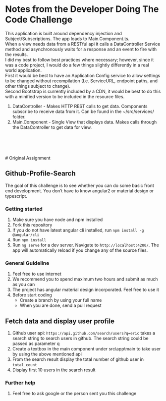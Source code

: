 # Notes from the Developer Doing The Code Challenge
This application is built around dependency injection and Subject/Subscriptions.  The app loads to Main.Component.ts.  
When a view needs data from a RESTful api it calls a DataController Service method and asynchronously waits for a response and an event to fire with the results.  
I did my best to follow best practices where necessary; however, since it was a code project, I would do a few things slightly differently in a real world application.  
First it would be best to have an Application Config service to allow settings to be changed without recompilation (I.e. ServiceURL, endpoint paths, and other things subject to change).  
Second Bootstrap is currently included by a CDN, it would be best to do this with a minified version to be included in the resource files.



1.  DataController - Makes HTTP REST calls to get data.  Components subscribe to receive data from it.  Can be found in the ~/src/services/ folder.
2.	Main.Component - Single View that displays data.  Makes calls through the DataController to get data for view.






<br />
<br />
<br />
<br />
# Original Assignment

## Github-Profile-Search
The goal of this challenge is to see whether you can do some basic front end development. You don’t have to know angular2 or material design or typescript. 


### Getting started
1.  Make sure you have node  and npm installed
1.  Fork this repository 
1.  If you do not have latest angular cli installed, run `npm install -g @angular/cli`
2.	Run `npm install`
3.	Run `ng serve` for a dev server. Navigate to `http://localhost:4200/`. The app will automatically reload if you change any of the source files.

### General Guideline
1.  Feel free to use internet
3.  We recommend you to spend maximum two hours and submit as much as you can
2.  The project has angular material design incorporated. Feel free to use it 
1.  Before start coding 
    *   Create a branch by using your full name
    *   When you are done, send a pull request



## Fetch data and display user profile
1.	Github user api: `https://api.github.com/search/users?q=eric` takes a search string to search users in github. The search string could be passed as parameter q
4.	Create a textbox in the main component under src\app\main to take user by using the above mentioned api
5.	From the search result display the total number of github user in `total_count`
6.  Display first 10 users in the search result


### Further help
1.  Feel free to ask google or the person sent you this challenge

